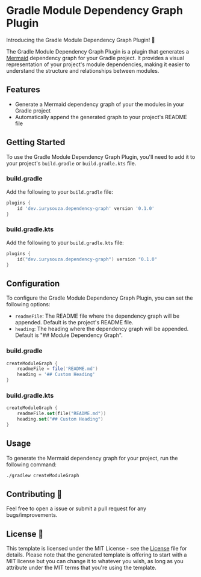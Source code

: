 # Gradle Module Dependency Graph Plugin

Introducing the Gradle Module Dependency Graph Plugin! 🌟

The Gradle Module Dependency Graph Plugin is a plugin that generates a [Mermaid](https://github.com/mermaid-js/mermaid) dependency graph for your Gradle project.
It provides a visual representation of your project's module dependencies, making it easier to understand the structure and relationships between modules.

## Features

- Generate a Mermaid dependency graph of your the modules in your Gradle project
- Automatically append the generated graph to your project's README file

## Getting Started

To use the Gradle Module Dependency Graph Plugin, you'll need to add it to your project's `build.gradle` or `build.gradle.kts` file.

### build.gradle

Add the following to your `build.gradle` file:

```groovy
plugins {
    id 'dev.iurysouza.dependency-graph' version '0.1.0'
}
```

### build.gradle.kts

Add the following to your `build.gradle.kts` file:

```kotlin
plugins {
    id("dev.iurysouza.dependency-graph") version "0.1.0"
}
```

## Configuration

To configure the Gradle Module Dependency Graph Plugin, you can set the following options:

- `readmeFile`: The README file where the dependency graph will be appended. Default is the project's README file.
- `heading`: The heading where the dependency graph will be appended. Default is "## Module Dependency Graph".

### build.gradle

```groovy
createModuleGraph {
    readmeFile = file('README.md')
    heading = '## Custom Heading'
}
```

### build.gradle.kts

```kotlin
createModuleGraph {
    readmeFile.set(file("README.md"))
    heading.set("## Custom Heading")
}
```

## Usage

To generate the Mermaid dependency graph for your project, run the following command:

```sh
./gradlew createModuleGraph
```

## Contributing 🤝

Feel free to open a issue or submit a pull request for any bugs/improvements.

## License 📄

This template is licensed under the MIT License - see the [License](License) file for details.
Please note that the generated template is offering to start with a MIT license but you can change it to whatever you wish, as long as you attribute under the MIT terms that you're using the template.
